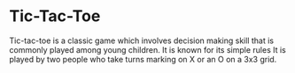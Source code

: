 # Tic-Tac-Toe
Tic-tac-toe is a classic game which involves decision making skill that is commonly played among young children.  It is known for its simple rules It is played by two people who take turns marking on X or an O on a 3x3 grid. 
